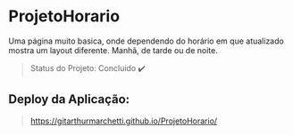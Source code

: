 # ProjetoHorario
Uma página muito basica, onde dependendo do horário em que atualizado mostra um layout diferente. Manhã, de tarde ou de noite. 
> Status do Projeto: Concluido :heavy_check_mark:

## Deploy da Aplicação:

> https://gitarthurmarchetti.github.io/ProjetoHorario/
